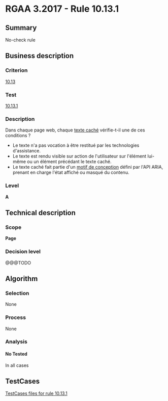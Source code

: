 # RGAA 3.2017 - Rule 10.13.1

## Summary
No-check rule


## Business description

### Criterion
[10.13](http://references.modernisation.gouv.fr/rgaa-accessibilite/criteres.html#crit-10-13)

### Test
[10.13.1](http://references.modernisation.gouv.fr/rgaa-accessibilite/criteres.html#test-10-13-1)

### Description
<div lang="fr">Dans chaque page web, chaque <a href="http://references.modernisation.gouv.fr/rgaa-accessibilite/glossaire.html#texte-cach">texte cach&#xE9;</a> v&#xE9;rifie-t-il une de ces conditions&nbsp;? <ul><li>Le texte n'a pas vocation &#xE0; &#xEA;tre restitu&#xE9; par les technologies d'assistance.</li> <li>Le texte est rendu visible sur action de l'utilisateur sur l'&#xE9;l&#xE9;ment lui-m&#xEA;me ou un &#xE9;l&#xE9;ment pr&#xE9;c&#xE9;dant le texte cach&#xE9;.</li> <li>Le texte cach&#xE9; fait partie d'un <a href="http://references.modernisation.gouv.fr/rgaa-accessibilite/glossaire.html#motif-de-conception">motif de conception</a> d&#xE9;fini par l'API ARIA, prenant en charge l'&#xE9;tat affich&#xE9; ou masqu&#xE9; du contenu.</li> </ul></div>

### Level
**A**


## Technical description

### Scope
**Page**

### Decision level
@@@TODO


## Algorithm

### Selection
None

### Process
None

### Analysis

#### No Tested
In all cases


##  TestCases

[TestCases files for rule 10.13.1](https://github.com/Asqatasun/Asqatasun/tree/develop/rules/rules-rgaa3.2017/src/test/resources/testcases/rgaa32017/Rgaa32017Rule101301/)


